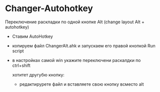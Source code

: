 # Changer-Autohotkey
Переключение раскладки по одной кнопке Alt (change layout Alt + autohotkey)

- Ставим AutoHotkey
- копируем файл ChangerAlt.ahk и запускаем его правой кнопкой Run script
- в настройках самой win укажите переключени раскалдки по ctrl+shift

  хотитет другубю кнопку:
  - редактирурете файл и вставляете свою кнопку всместо alt
  

